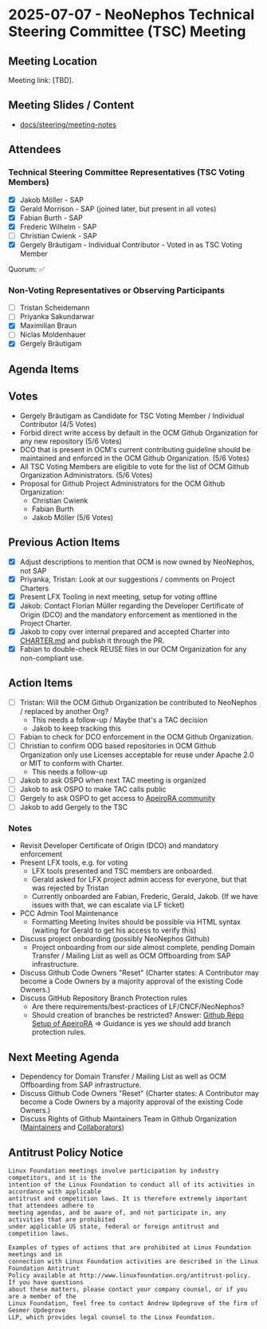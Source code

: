 # 2025-07-07 - NeoNephos Technical Steering Committee (TSC) Meeting 

## Meeting Location

Meeting link: [TBD].

## Meeting Slides / Content

- [docs/steering/meeting-notes](.)

## Attendees

### Technical Steering Committee Representatives (TSC Voting Members)

- [X] Jakob Möller - SAP
- [X] Gerald Morrison - SAP (joined later, but present in all votes)
- [X] Fabian Burth - SAP
- [X] Frederic Wilhelm - SAP
- [ ] Christian Cwienk - SAP
- [X] Gergely Bräutigam - Individual Contributor - Voted in as TSC Voting Member

Quorum: ✅

### Non-Voting Representatives or Observing Participants

- [ ] Tristan Scheidemann
- [ ] Priyanka Sakundarwar
- [X] Maximilian Braun
- [ ] Niclas Moldenhauer
- [X] Gergely Bräutigam

## Agenda Items


## Votes

- Gergely Bräutigam as Candidate for TSC Voting Member / Individual Contributor (4/5 Votes)
- Forbid direct write access by default in the OCM Github Organization for any new repository (5/6 Votes)
- DCO that is present in OCM's current contributing guideline should be maintained and enforced in the OCM Github Organization. (5/6 Votes)
- All TSC Voting Members are eligible to vote for the list of OCM Github Organization Administrators. (5/6 Votes)
- Proposal for Github Project Administrators for the OCM Github Organization:
  - Christian Cwienk
  - Fabian Burth
  - Jakob Möller
  (5/6 Votes)

  

## Previous Action Items

- [X] Adjust descriptions to mention that OCM is now owned by NeoNephos, not SAP
- [X] Priyanka, Tristan: Look at our suggestions / comments on Project Charters
- [X] Present LFX Tooling in next meeting, setup for voting offline
- [X] Jakob: Contact Florian Müller regarding the Developer Certificate of Origin (DCO) and the mandatory enforcement as mentioned in the Project Charter.
- [X] Jakob to copy over internal prepared and accepted Charter into [CHARTER.md](../CHARTER.md) and publish it through the PR.
- [X] Fabian to double-check REUSE files in our OCM Organization for any non-compliant use.

## Action Items

- [ ] Tristan: Will the OCM Github Organization be contributed to NeoNephos / replaced by another Org?
  - This needs a follow-up / Maybe that's a TAC decision
  - Jakob to keep tracking this
- [ ] Fabian to check for DCO enforcement in the OCM Github Organization.
- [ ] Christian to confirm ODG based repositories in OCM Github Organization only use Licenses acceptable for reuse under Apache 2.0 or MIT to conform with Charter.
  - This needs a follow-up
- [ ] Jakob to ask OSPO when next TAC meeting is organized
- [ ] Jakob to ask OSPO to make TAC calls public
- [ ] Gergely to ask OSPO to get access to [ApeiroRA community](https://github.com/apeirora/community)
- [ ] Jakob to add Gergely to the TSC

### Notes

- Revisit Developer Certificate of Origin (DCO) and mandatory enforcement
- Present LFX tools, e.g. for voting
  - LFX tools presented and TSC members are onboarded.
  - Gerald asked for LFX project admin access for everyone, but that was rejected by Tristan
  - Currently onboarded are Fabian, Frederic, Gerald, Jakob. (If we have issues with that, we can escalate via LF ticket)
- PCC Admin Tool Maintenance
  - Formatting Meeting Invites should be possible via HTML syntax (waiting for Gerald to get his access to verify this)
- Discuss project onboarding (possibly NeoNephos Github)
  - Project onboarding from our side almost complete, pending Domain Transfer / Mailing List as well as OCM Offboarding from SAP infrastructure.
- Discuss Github Code Owners "Reset" (Charter states: A Contributor may
  become a Code Owners by a majority approval of the existing Code Owners.)
- Discuss GitHub Repository Branch Protection rules
  - Are there requirements/best-practices of LF/CNCF/NeoNephos?
  - Should creation of branches be restricted?
    Answer: [Github Repo Setup of ApeiroRA](https://github.com/apeirora/community/blob/main/Project/Project_Security_Guide.md#github-repository-setup) => Guidance is yes we should add branch protection rules.

## Next Meeting Agenda

- Dependency for Domain Transfer / Mailing List as well as OCM Offboarding from SAP infrastructure.
- Discuss Github Code Owners "Reset" (Charter states: A Contributor may
  become a Code Owners by a majority approval of the existing Code Owners.)
- Discuss Rights of Github Maintainers Team in Github Organization ([Maintainers](https://github.com/orgs/open-component-model/teams/maintainers) and [Collaborators](https://github.com/orgs/open-component-model/teams/collaborators))

## Antitrust Policy Notice

```text
Linux Foundation meetings involve participation by industry competitors, and it is the 
intention of the Linux Foundation to conduct all of its activities in accordance with applicable 
antitrust and competition laws. It is therefore extremely important that attendees adhere to 
meeting agendas, and be aware of, and not participate in, any activities that are prohibited 
under applicable US state, federal or foreign antitrust and competition laws.

Examples of types of actions that are prohibited at Linux Foundation meetings and in 
connection with Linux Foundation activities are described in the Linux Foundation Antitrust 
Policy available at http://www.linuxfoundation.org/antitrust-policy. If you have questions 
about these matters, please contact your company counsel, or if you are a member of the 
Linux Foundation, feel free to contact Andrew Updegrove of the firm of Gesmer Updegrove 
LLP, which provides legal counsel to the Linux Foundation.
```
